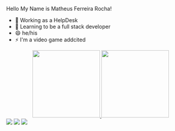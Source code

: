 Hello My Name is Matheus Ferreira Rocha!

- 🔭 Working as a HelpDesk
- 🌱 Learning to be a full stack developer
- 😄 he/his
- ⚡ I'm a video game addcited 

<div align="center">
  <a href="https://linktr.ee/MatheusFRocha">
  <img height="180em" src="https://github-readme-stats.vercel.app/api?username=MatheusFRocha&show_icons=true&theme=dark&include_all_commits=true&count_private=true"/>
  <img height="180em" src="https://github-readme-stats.vercel.app/api/top-langs/?username=MatheusFRocha&layout=compact&langs_count=7&theme=dark"/>
</div>

<div> 
  <a href="https://www.instagram.com/morg_theus/" target="_blank"><img src="https://img.shields.io/badge/-Instagram-%23E4405F?style=for-the-badge&logo=instagram&logoColor=white" target="_blank"></a>
  <a href = "mailto:matheusferreirarocha00@gmail.com"><img src="https://img.shields.io/badge/-Gmail-%23333?style=for-the-badge&logo=gmail&logoColor=white" target="_blank"></a>
  <a href="https://www.linkedin.com/in/matheus-ferreira-rocha-5030611ab/" target="_blank"><img src="https://img.shields.io/badge/-LinkedIn-%230077B5?style=for-the-badge&logo=linkedin&logoColor=white" target="_blank"></a> 
 
</div>
